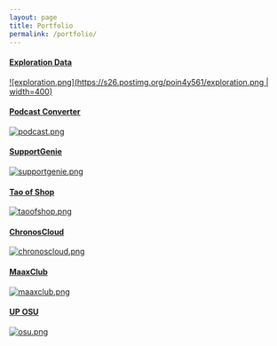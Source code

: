 ```yaml
---
layout: page
title: Portfolio
permalink: /portfolio/
---
```


#### [Exploration Data](https://exploration.io)

[![exploration.png](https://s26.postimg.org/poin4y561/exploration.png | width=400)](https://exploration.io)

#### [Podcast Converter](https://convert.exploration.io)

[![podcast.png](https://s26.postimg.org/wez4ed56h/podcast.png)](https://convert.exploration.io)

#### [SupportGenie](http://supportgenie.io)

[![supportgenie.png](https://s26.postimg.org/wez4ee01l/supportgenie.png)](http://supportgenie.io)

#### [Tao of Shop](http://www.taoofshop.com/)

[![taoofshop.png](https://s26.postimg.org/ilarpcmvt/taoofshop.png)](http://www.taoofshop.com/)

#### [ChronosCloud](https://chronoscloud.com/)

[![chronoscloud.png](https://s26.postimg.org/qe1fhbl55/chronoscloud.png)](https://chronoscloud.com/)

#### [MaaxClub](http://maa.grok.my)

[![maaxclub.png](https://s26.postimg.org/g3z0i20eh/maaxclub.png)](http://maa.grok.my)

#### [UP OSU](http://osu.up.edu.ph)

[![osu.png](https://s26.postimg.org/buuafw4ux/osu.png)](http://osu.up.edu.ph)